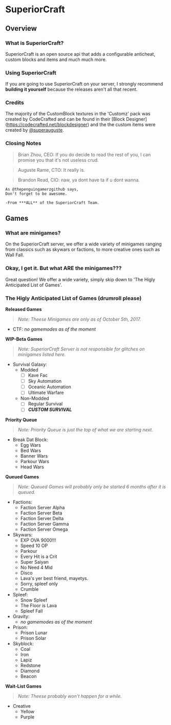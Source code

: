 # SuperiorCraft

## Overview

### What is SuperiorCraft?
SuperiorCraft is an open source api that adds a configurable anticheat, custom blocks and items and much much more.

### Using SuperiorCraft
If you are going to use SuperiorCraft on your server, I strongly recommend __building it yourself__ because the releases aren't all that recent.

### Credits
The majority of the CustomBlock textures in the 'Customz' pack was created by CodeCrafted and can be found in their [Block Designer]
(https://codecrafted.net/blockdesigner) and the the custom items were created by [@superauguste](https://github.com/SuperAuguste).

### Closing Notes
> Brian Zhou, CEO: If you do decide to read the rest of you, I can promise you that it's not useless crud.

> Auguste Rame, CTO: It really is.

> Brandon Read, CIO: naw, ya dont have ta if u dont wanna.

```
As @thepenguingamerzgithub says,
Don't forget to be awesome.

-From ***ALL** of the SuperiorCraft Team.
```
## Games

### What are minigames?
On the SuperiorCraft server, we offer a wide variety of minigames ranging from classics such as skywars or factions, to more creative ones such as Wall Fall.

### Okay, I get it. But what ARE the minigames???
Great question! We offer a wide variety, simply skip down to 'The Higly Anticipated List of Games'.

### The Higly Anticipated List of Games (drumroll please)
**Released Games**
> *Note: Theese Minigames are only as of October 5th, 2017.*
 - CTF:
  *no gamemodes as of the moment*
  
**WIP-Beta Games**
> *Note: SuperiorCraft Server is not responsible for glitches on minigames listed here.*
 - Survival Galaxy:
   - Modded 
     - [ ] Kave Fac
     - [ ] Sky Automation
     - [ ] Oceanic Automation
     - [ ] Ultimate Warfare
   - Non-Modded
     - [ ] Regular Survival
     - [ ] ***CUSTOM SURVIVAL***
  
**Priority Queue**
> *Note: Priority Queue is just the top of what we are starting next.*
 - Break Dat Block:
   - Egg Wars
   - Bed Wars
   - Banner Wars
   - Parkour Wars
   - Head Wars

**Queued Games**
> *Note: Queued Games will probably only be started 6 months after it is queued.*
 - Factions:
   - Faction Server Alpha
   - Faction Server Beta
   - Faction Server Delta
   - Faction Server Gamma
   - Faction Server Omega
 - Skywars:
   - EXP OVA 9000!!!
   - Speed 10 OP
   - Parkour
   - Every Hit is a Crit
   - Super Saiyan
   - No Need 4 Mid
   - Disco
   - Lava's yer best friend, mayetys.
   - Sorry, spleef only
   - Crumble
 - Spleef:
   - Snow Spleef
   - The Floor is Lava
   - Spleef Fall
 - Gravity:
   - *no gamemodes as of the moment*
 - Prison:
   - Prison Lunar
   - Prison Solar
 - Skyblock:
   - Coal
   - Iron
   - Lapiz
   - Redstone
   - Diamond
   - Beacon
  
**Wait-List Games**
> *Note: Theese probably won't happen for a while.*
 - Creative
   - Yellow
   - Purple
